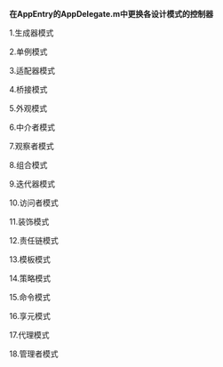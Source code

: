 **在AppEntry的AppDelegate.m中更换各设计模式的控制器**

1.生成器模式

2.单例模式

3.适配器模式

4.桥接模式

5.外观模式

6.中介者模式

7.观察者模式

8.组合模式

9.迭代器模式

10.访问者模式

11.装饰模式

12.责任链模式

13.模板模式

14.策略模式

15.命令模式

16.享元模式

17.代理模式

18.管理者模式
